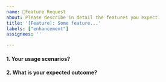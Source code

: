 ```yaml
---
name: 🚀Feature Request
about: Please describe in detail the features you expect.
title: '[Feature]: Some feature...'
labels: ["enhancement"]
assignees: ''

---
```


<!-- Please answer these questions before you submit the desired feature. -->

#### 1. Your usage scenarios?

#### 2. What is your expected outcome?